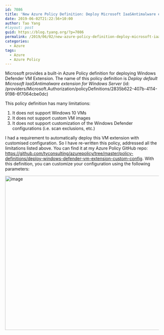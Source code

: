```yaml
---
id: 7086
title: 'New Azure Policy Definition: Deploy Microsoft IaaSAntimalware extension with custom configurations'
date: 2019-06-02T21:22:56+10:00
author: Tao Yang
#layout: post
guid: https://blog.tyang.org/?p=7086
permalink: /2019/06/02/new-azure-policy-definition-deploy-microsoft-iaasantimalware-extension-with-custom-configurations/
categories:
  - Azure
tags:
  - Azure
  - Azure Policy
---
```

Microsoft provides a built-in Azure Policy definition for deploying Windows Defender VM Extension. The name of this policy definition is <em>Deploy default Microsoft IaaSAntimalware extension for Windows Server</em> (id: /providers/Microsoft.Authorization/policyDefinitions/2835b622-407b-4114-9198-6f7064cbe0dc)

This policy definition has many limitations:

<ol>
    <li>It does not support Windows 10 VMs</li>
    <li>It does not support custom VM images</li>
    <li>It does not support customization of the Windows Defender configurations (i.e. scan exclusions, etc.)</li>
</ol>

I had a requirement to automatically deploy this VM extension with customised configuration. So I have re-written this policy, addressed all the limitations listed above. You can find it at my Azure Policy GitHub repo: <a href="https://github.com/tyconsulting/azurepolicy/tree/master/policy-definitions/deploy-windows-defender-vm-extension-custom-config">https://github.com/tyconsulting/azurepolicy/tree/master/policy-definitions/deploy-windows-defender-vm-extension-custom-config</a>. With this definition, you can customize your configuration using the following parameters:

<a href="https://blog.tyang.org/wp-content/uploads/2019/06/image-2.png"><img width="542" height="506" title="image" style="display: inline; background-image: none;" alt="image" src="https://blog.tyang.org/wp-content/uploads/2019/06/image_thumb-2.png" border="0"></a>